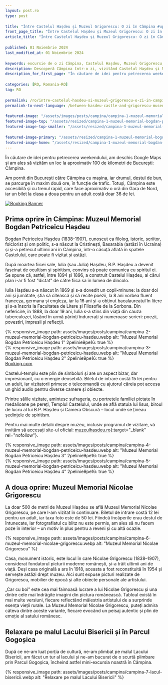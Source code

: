 ```yaml
---
layout: post.ro
type: post

title: "Între Castelul Hașdeu și Muzeul Grigorescu: O zi în Câmpina #up in browser" #max 60 chars
front_page_title: "Între Castelul Hașdeu și Muzeul Grigorescu: O zi în Câmpina" #shows on the front page
article_title: "Între Castelul Hașdeu și Muzeul Grigorescu: O zi în Câmpina" #shows on article page

published: 01 Noiembrie 2024
last_modified_at: 01 Noiembrie 2024

keywords: excursie de o zi Câmpina, Castelul Hașdeu, Muzeul Grigorescu, escapadă de weekend București, istoria artei românești, turism cultural România, atracții Câmpina
description: Descoperă Câmpina într-o zi, vizitând Castelul Hașdeu și Muzeul Grigorescu, explorând moștenirea românească, arta și natura. O escapadă perfectă de weekend lângă București. #max 160 chars
description_for_first_page: "În căutare de idei pentru petrecerea weekendului, am deschis Google Maps și am ales să vizităm un loc la aproximativ 100 de kilometri de București: Câmpina."

categories: [RO, Romania-RO]
tag: RO

permalink: /ro/intre-castelul-hasdeu-si-muzeul-grigorescu-o-zi-in-campina/
permalink-to-next-language: /between-hasdeu-castle-and-grigorescu-museum-a-day-in-campina/

featured-image: "/assets/images/posts/campina/campina-1-muzeul-memorial-bogdan-petriceicu-hasdeu.webp" # full size, poate fi empty daca featured-image-top e empty
featured-image-top: "/assets/resized/campina-1-muzeul-memorial-bogdan-petriceicu-hasdeu-1600x900.webp" # prima poza din articol, poate fi empty
featured-image-top-smaller: "/assets/resized/campina-1-muzeul-memorial-bogdan-petriceicu-hasdeu-800x450.webp" # 800

featured-image-primary: "/assets/resized/campina-1-muzeul-memorial-bogdan-petriceicu-hasdeu-800x450.webp" # poza care apare pe prima pagina landscape
featured-image-home: "/assets/resized/campina-1-muzeul-memorial-bogdan-petriceicu-hasdeu-800x450.webp" # poza care apare pe prima pagina square
---
```

În căutare de idei pentru petrecerea weekendului, am deschis Google Maps și am ales să vizităm un loc la aproximativ 100 de kilometri de București: Câmpina.

Am pornit din București către Câmpina cu mașina, iar drumul, destul de bun, se parcurge în maxim două ore, în funcție de trafic. Totuși, Câmpina este accesibilă și cu trenul rapid, care face aproximativ o oră din Gara de Nord, iar un bilet la clasa a doua pentru un adult costă doar 36 de lei.

<a href="https://www.booking.com/index.html?aid=7913345" target="_blank">
    <img 
        src="/assets/images/helper/banner-booking-en-1.jpg" 
        srcset="/assets/images/helper/banner-booking-en-2-square.jpg 800w, /assets/images/helper/banner-booking-en-1.jpg 1200w" 
        sizes="(max-width: 800px) 100vw, 1200px"
        class="img-fluid mt-5 mb-5" 
        alt="Booking Banner">
</a>

## Prima oprire în Câmpina: Muzeul Memorial Bogdan Petriceicu Hașdeu

Bogdan Petriceicu Hașdeu (1838–1907), cunoscut ca filolog, istoric, scriitor, folclorist și om politic, s-a născut la Cristinești, Basarabia (astăzi în Ucraina) și și-a petrecut ultimii ani în Câmpina, într-o căsuță aflată în spatele Castelului, care poate fi vizitat și astăzi.

După moartea fiicei sale, Iulia (sau Julia) Hașdeu, B.P. Hașdeu a devenit fascinat de ocultism și spiritism, convins că poate comunica cu spiritul ei. Se spune că, astfel, între 1894 și 1896, a construit Castelul Hașdeu, al cărui plan i-ar fi fost "dictat" de către fiica sa în lumea de dincolo.

Iulia Hașdeu s-a născut în 1869 și s-a dovedit un copil-minune: la doar doi ani și jumătate, știa să citească și să recite poezii, la 8 ani vorbea fluent franceza, germana și engleza, iar la 16 ani și-a obținut bacalaureatul în litere și s-a înscris la Facultatea de Litere și Filosofie de la Sorbona. Din nefericire, în 1888, la doar 19 ani, Iulia s-a stins din viață din cauza tuberculozei, lăsând în urmă părinți îndurerați și numeroase scrieri: poezii, povestiri, impresii și reflecții.

<div class="row mb-4">
    <div class="col-xs-12 col-sm-6 text-center mb-3 mt-3">
            {% responsive_image path: assets/images/posts/campina/campina-2-muzeul-memorial-bogdan-petriceicu-hasdeu.webp  alt: "Muzeul Memorial Bogdan Petriceicu Hașdeu 1" 2pelinie9pe16: true %}
    </div>
    <div class="col-xs-12 col-sm-6 text-center mb-3 mt-3">
            {% responsive_image path: assets/images/posts/campina/campina-3-muzeul-memorial-bogdan-petriceicu-hasdeu.webp alt: "Muzeul Memorial Bogdan Petriceicu Hașdeu 2" 2pelinie9pe16: true %}
    </div>
</div>
<ins class="bookingaff" data-aid="2429896" data-target_aid="2429896" data-prod="dfl2" data-width="100%" data-height="auto" data-lang="en" data-dest_id="-1155599" data-dest_type="city" data-df_num_properties="9">
    <!-- Anything inside will go away once widget is loaded. -->
        <a href="//www.booking.com?aid=2429896">Booking.com</a>
</ins>
<script type="text/javascript">
    (function(d, sc, u) {
      var s = d.createElement(sc), p = d.getElementsByTagName(sc)[0];
      s.type = 'text/javascript';
      s.async = true;
      s.src = u + '?v=' + (+new Date());
      p.parentNode.insertBefore(s,p);
      })(document, 'script', '//cf.bstatic.com/static/affiliate_base/js/flexiproduct.js');
</script>

Castelul-templu este plin de simboluri și are un aspect bizar, dar impresionant, cu o energie deosebită. Biletul de intrare costă 15 lei pentru un adult, iar vizitatorii primesc o telecomandă cu ajutorul căreia pot accesa un ghid audio pentru diverse camere și obiecte.

Printre sălile vizitate, amintesc sufrageria, cu portretele familiei pictate în medalioane pe pereți, Templul Castelului, unde se află statuia lui Iisus, biroul de lucru al lui B.P. Hașdeu și Camera Obscură – locul unde se țineau ședințele de spiritism. 

Pentru mai multe detalii despre muzeu, inclusiv programul de vizitare, vă invităm să accesați site-ul oficial: [muzeulhasdeu.ro](https://www.muzeulhasdeu.ro/){:target="_blank" rel="nofollow"}.

<div class="row mb-4">
    <div class="col-xs-12 col-sm-6 text-center mb-3 mt-3">
            {% responsive_image path: assets/images/posts/campina/campina-4-muzeul-memorial-bogdan-petriceicu-hasdeu.webp alt: "Muzeul Memorial Bogdan Petriceicu Hașdeu 3" 2pelinie9pe16: true %}
    </div>
    <div class="col-xs-12 col-sm-6 text-center mb-3 mt-3">
            {% responsive_image path: assets/images/posts/campina/campina-5-muzeul-memorial-bogdan-petriceicu-hasdeu.webp alt: "Muzeul Memorial Bogdan Petriceicu Hașdeu 4" 2pelinie9pe16: true %}
    </div>
</div>
<div data-gyg-widget="auto" data-gyg-partner-id="HA6BSPM" data-gyg-cmp="Campina"></div>

## A doua oprire: Muzeul Memorial Nicolae Grigorescu

La doar 500 de metri de Muzeul Hașdeu se află Muzeul Memorial Nicolae Grigorescu, pe care l-am vizitat în continuare. Biletul de intrare costă 12 lei pentru un adult, iar taxa foto este de 50 lei. Fiindcă încăperile erau destul de întunecate, iar fotografiatul cu blitz nu este permis, am ales să nu facem poze în interior – un motiv în plus pentru a reveni și cu altă ocazie.

{% responsive_image path: assets/images/posts/campina/campina-6-muzeul-memorial-nicolae-grigorescu.webp alt: "Muzeul Memorial Nicolae Grigorescu" %}
<div data-gyg-widget="auto" data-gyg-partner-id="HA6BSPM" data-gyg-cmp="Campina"></div>

Casa, monument istoric, este locul în care Nicolae Grigorescu (1838–1907), considerat fondatorul picturii moderne românești, și-a trăit ultimii ani de viață. Deși casa originală a ars în 1918, aceasta a fost reconstituită în 1954 și servește astăzi drept muzeu. Aici sunt expuse picturi realizate de Grigorescu, mobilier de epocă și alte obiecte personale ale artistului.

„Car cu boi” este cea mai faimoasă lucrare a lui Nicolae Grigorescu și una dintre cele mai îndrăgite imagini din pictura românească. Tabloul există în mai multe versiuni, fiecare reflectând măiestria artistului de a surprinde esența vieții rurale. La Muzeul Memorial Nicolae Grigorescu, puteți admira câteva dintre aceste variante, fiecare evocând un peisaj autentic și plin de emoție al satului românesc.

## Relaxare pe malul Lacului Bisericii și în Parcul Gogoșica

După ce ne-am luat porția de cultură, ne-am plimbat pe malul Lacului Bisericii, am făcut un tur al lacului și ne-am bucurat de o scurtă plimbare prin Parcul Gogoșica, încheind astfel mini-excursia noastră în Câmpina.

{% responsive_image path: assets/images/posts/campina/campina-7-lacul-bisericii.webp alt: "Relaxare pe malul Lacului Bisericii" %}
<div data-gyg-widget="auto" data-gyg-partner-id="HA6BSPM" data-gyg-cmp="Campina"></div>